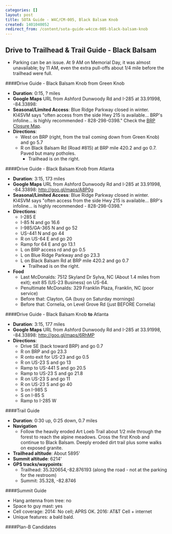 ```yaml
---
categories: []
layout: post
title: SOTA Guide - W4C/CM-005, Black Balsam Knob
created: 1401040052
redirect_from: /content/sota-guide-w4ccm-005-black-balsam-knob
---
```

Drive to Trailhead & Trail Guide - Black Balsam
--------------------------------------------------------
* Parking can be an issue.  At 9 AM on Memorial Day, it was almost unavailable; by 11 AM, even the extra pull-offs about 1/4 mile before the trailhead were full.

####Drive Guide - Black Balsam Knob from Green Knob

* **Duration**: 0:15, ? miles
* **Google Maps** URL from Ashford Dunwoody Rd and I-285 at 33.91998, -84.33898: 
* **Seasonal/Limited Access**: Blue Ridge Parkway closed in winter.   KI4SVM says "often access from the side Hwy 215 is available... BRP's infoline... is highly recommended - 828-298-0398." Check the [BRP Closure Map](http://www.nps.gov/maps/blri/road-closures/).
* **Directions**:
    * West on BRP (right, from the trail coming down from Green Knob) and go 5.7
    * R on Black Balsam Rd (Road #815) at BRP mile 420.2 and go 0.7.  Paved but many potholes.
        * Trailhead is on the right.

####Drive Guide - Black Balsam Knob from Atlanta

* **Duration**: 3:15, 173 miles
* **Google Maps** URL from Ashford Dunwoody Rd and I-285 at 33.91998, -84.33898: http://goo.gl/maps/A8P0g
* **Seasonal/Limited Access**: Blue Ridge Parkway closed in winter.   KI4SVM says "often access from the side Hwy 215 is available... BRP's infoline... is highly recommended - 828-298-0398."
* **Directions**:
    * I-285 E
    * I-85 N and go 16.6
    * I-985/GA-365 N and go 52
    * US-441 N and go 44
    * R on US-64 E and go 20
    * Ramp for 64 E and go 13.1
    * L on BRP access rd and go 0.5
    * L on Blue Ridge Parkway and go 23.3
    * L on Black Balsam Rd at BRP mile 420.2 and go 0.7
        * Trailhead is on the right.
* **Food**
    * Last McDonalds: 7512 Skyland Dr  Sylva, NC (About 1.4 miles from exit); exit 85 (US-23 Business) on US-64.
    * Penultimate McDonalds: 329 Franklin Plaza, Franklin, NC (poor service)
    * Before that: Clayton, GA (busy on Saturday mornings)
    * Before that: Cornelia, on Level Grove Rd (just BEFORE Cornelia)

####Drive Guide - Black Balsam Knob **to** Atlanta

* **Duration**: 3:15, 177 miles
* **Google Maps** URL from Ashford Dunwoody Rd and I-285 at 33.91998, -84.33898: http://goo.gl/maps/6RhMP
* **Directions**:
    * Drive SE (back toward BRP) and go 0.7
    * R on BRP and go 23.3
    * R onto exit for US-23 and go 0.5
    * R on US-23 S and go 13
    * Ramp to US-441 S and go 20.5
    * Ramp to US-23 S and go 21.8
    * R on US-23 S and go 11
    * R on US-23 S and go 40
    * S on I-985 S
    * S on I-85 S
    * Ramp to I-285 W

####Trail Guide

* **Duration**: 0:30 up, 0:25 down, 0.7 miles
* **Navigation**
    * Follow the heavily eroded Art Loeb Trail about 1/2 mile through the forest to reach the alpine meadows. Cross the first Knob and continue to Black Balsam.  Deeply eroded dirt trail plus some walks on exposed granite.
* **Trailhead altitude**: About 5895'
* **Summit altitude**: 6214'
* **GPS tracks/waypoints**:
    * Trailhead: 35.320654,-82.876193 (along the road - not at the parking for the restroom)
    * Summit: 35.328, -82.8746

####Summit Guide

* Hang antenna from tree: no
* Space to guy mast: yes
* Cell coverage: 2014: No cell; APRS OK. 2016: AT&T Cell + internet 
* Unique features: a bald bald.

####Plan-B Candidates
